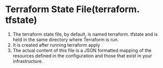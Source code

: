 # Terraform State File(terraform. tfstate)
1. The terraform state file, by default, is named terraform. tfstate and is held in the same directory where Terraform is run. 
2. It is created after running terraform apply . 
3. The actual content of this file is a JSON formatted mapping of the resources defined in the configuration and those that exist in your infrastructure.
